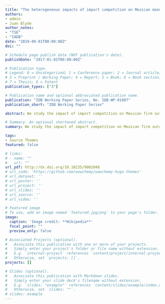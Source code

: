 ```yaml
---
title: "The heterogeneous impacts of import competition on Mexican manufacturing plants"
authors:
- admin
- Juan Blyde
author_notes:
- "TSE"
- "IADB"
date: "2019-09-01T00:00:00Z"
doi: ""

# Schedule page publish date (NOT publication's date).
publishDate: "2017-01-01T00:00:00Z"

# Publication type.
# Legend: 0 = Uncategorized; 1 = Conference paper; 2 = Journal article;
# 3 = Preprint / Working Paper; 4 = Report; 5 = Book; 6 = Book section;
# 7 = Thesis; 8 = Patent
publication_types: ["3"]

# Publication name and optional abbreviated publication name.
publication: "IDB Working Paper Series, No. IDB-WP-01087"
publication_short: "IDB Working Paper Series"

abstract: We study the impact of import competition on Mexican firm outcomes between 2003 and 2013 by exploiting variation in import penetration across industries. Focusing on the increase in import competition from China that Mexico experienced during this period, we find that the trade shock induced a decline in employment, sales, exports, and productivity. Importantly, the results show that the average impact hides significant heterogeneity effects, with smaller and less efficient plants experiencing the largest adjustments, while the most efficient plants exhibited relatively minor effects and, for some outcomes, no effects at all. The existence of heterogeneous impacts across establishments is consistent with other sets of findings, for instance, that the productivity gap between small and large plants has been increasing over time and that the reallocation of resources has been productivity-enhancing, particularly in sectors that have experienced large-scale import penetration from China. 

# Summary. An optional shortened abstract.
summary: We study the impact of import competition on Mexican firm outcomes between 2003 and 2013 by exploiting variation in import penetration across industries.

tags:
- Source Themes
featured: false

# links: 
# - name: ""
#   url: ""
url_pdf: http://dx.doi.org/10.18235/0002048
# url_code: 'https://github.com/wowchemy/wowchemy-hugo-themes'
# url_dataset: ''
# url_poster: ''
# url_project: ''
# url_slides: ''
# url_source: ''
# url_video: ''

# Featured image
# To use, add an image named `featured.jpg/png` to your page's folder. 
image:
  caption: 'Image credit: **Wikipedia**'
  focal_point: ""
  preview_only: false

# Associated Projects (optional).
#   Associate this publication with one or more of your projects.
#   Simply enter your project's folder or file name without extension.
#   E.g. `internal-project` references `content/project/internal-project/index.md`.
#   Otherwise, set `projects: []`.
projects: []

# Slides (optional).
#   Associate this publication with Markdown slides.
#   Simply enter your slide deck's filename without extension.
#   E.g. `slides: "example"` references `content/slides/example/index.md`.
#   Otherwise, set `slides: ""`.
# slides: example
---
```




